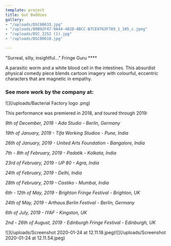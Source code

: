 ```yaml
---
template: project
title: Gut Buddies
gallery:
- "/uploads/DSC00633.jpg"
- "/uploads/09B92F47-9A44-482D-8BCC-B7CE9763F789_1_105_c.jpeg"
- "/uploads/DSC_3252 (1).jpg"
- "/uploads/DSC00610.jpg"

---
```

"Surreal, silly, insightful..." Fringe Guru ****

A parasitic worm and a white blood cell in the intestines. This absurdist physical comedy piece blends cartoon imagery with colourful, eccentric characters that are magnetic in empathy.

### See more work by the company at:

![](/uploads/Bacterial Factory logo .png)

This performance was premiered in 2018, and toured through 2019:

_9th of December, 2018 - Ada Studio - Berlin, Germany_

_19th of January, 2019 - Tifa Working Studios - Pune, India_

_26th of January, 2019 - United Arts Foundation - Bangalore, India_

_7th - 8th of February, 2019 - Padatik - Kolkata, India_

_23rd of February, 2019 - UP 80 - Agra, India_

_24th of February, 2019 - Delhi, India_

_28th of February, 2019 - Castiko - Mumbai, India_

_6th - 12th of May, 2019 - Brighton Fringe Festival - Brighton, UK_

_24th of May, 2019 - Arthaus.Berlin Festival - Berlin, Germany_

_6th of July, 2019 - IYAF - Kingston, UK_

_2nd - 26th of August, 2019 - Edinburgh Fringe Festival - Edinburgh, UK_

![](/uploads/Screenshot 2020-01-24 at 12.11.18.jpeg)![](/uploads/Screenshot 2020-01-24 at 12.11.54.jpeg)